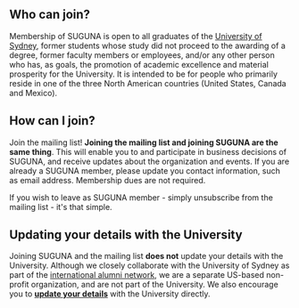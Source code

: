 ## Who can join?

Membership of SUGUNA is open to all graduates of the [University of
Sydney](https://sydney.edu.au), former students whose study did not
proceed to the awarding of a degree, former faculty members or
employees, and/or any other person who has, as goals, the promotion of
academic excellence and material prosperity for the University. It is
intended to be for people who primarily reside in one of the three
North American countries (United States, Canada and Mexico).

## How can I join?

Join the mailing list! **Joining the mailing list and joining SUGUNA
are the same thing**.  This will enable you to and participate in business
decisions of SUGUNA, and receive updates about the organization and
events. If you are already a SUGUNA member, please update you contact
information, such as email address. Membership dues are not required.

If you wish to leave as SUGUNA member - simply unsubscribe from the
mailing list - it's that simple.

## Updating your details with the University

Joining SUGUNA and the mailing list **does not** update your details
with the University. Although we closely collaborate with the
University of Sydney as part of the  [international alumni
network](https://www.sydney.edu.au/engage/alumni/get-involved/networks/international.html),
we are a separate US-based non-profit organization, and are not part
of the University.  We also encourage you to **[update your
details](https://www.sydney.edu.au/engage/alumni/update-your-details.html)**
with the University directly.

